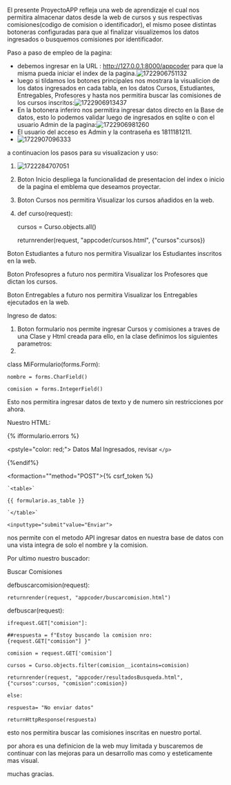 El presente ProyectoAPP refleja una web de aprendizaje el cual nos permitira almacenar datos desde la web de cursos y sus respectivas comisiones(codigo de comision o identificador), el mismo posee distintas botoneras configuradas para que al finalizar visualizemos los datos ingresados o busquemos comisiones por identificador.

Paso a paso de empleo de la pagina:

* debemos ingresar en la URL : http://127.0.0.1:8000/appcoder para que la misma pueda iniciar el index de la pagina.![1722906751132](image/README/1722906751132.png)
* luego si tildamos los botones principales nos mostrara la visualicion de los datos ingresados en cada tabla, en los datos Cursos, Estudiantes, Entregables, Profesores y hasta nos permitira buscar las comisiones de los cursos inscritos:![1722906913437](image/README/1722906913437.png)
* En la botonera inferiro nos permitira ingresar datos directo en la Base de datos, esto lo podemos validar luego de ingresados en sqlite o con el usuario Admin de la pagina:![1722906981260](image/README/1722906981260.png)
* El usuario del acceso es Admin y la contraseña es 1811181211.
* ![1722907096333](image/README/1722907096333.png)

a continuacion los pasos para su visualizacion y uso:

1. ![1722284707051](image/README/1722284707051.png)
2. Boton Inicio despliega la funcionalidad de presentacion del index o inicio de la pagina el emblema que deseamos proyectar.
3. Boton Cursos nos permitira Visualizar los cursos añadidos en la web.
4. def curso(request):

   cursos = Curso.objects.all()

   returnrender(request, "appcoder/cursos.html", {"cursos":cursos})

Boton Estudiantes a futuro nos permitira Visualizar los Estudiantes inscritos en la web.

Boton Profesopres a futuro nos permitira Visualizar los Profesores que dictan los cursos.

Boton Entregables a futuro nos permitira Visualizar los Entregables ejecutados en la web.

Ingreso de datos:

1. Boton formulario nos permite ingresar Cursos y comisiones a traves de una Clase y Html creada para ello, en la clase definimos los siguientes parametros:
2. 

class MiFormulario(forms.Form):

    nombre = forms.CharField()

    comision = forms.IntegerField()

Esto nos permitira ingresar datos de texto y de numero sin restricciones por ahora.

Nuestro HTML:

{% ifformulario.errors %}

<pstyle="color: red;"> Datos Mal Ingresados, revisar `</p>`

{%endif%}

<formaction=""method="POST">{% csrf_token %}

    `<table>`

    {{ formulario.as_table }}

    `</table>`

    <inputtype="submit"value="Enviar">

</form>

nos permite con el metodo API ingresar datos en nuestra base de datos con una vista integra de solo el nombre y la comision.

Por ultimo nuestro buscador:

Buscar Comisiones

defbuscarcomision(request):

    returnrender(request, "appcoder/buscarcomision.html")

defbuscar(request):

    ifrequest.GET["comision"]:

    ##respuesta = f"Estoy buscando la comision nro: {request.GET["comision"] }"

    comision = request.GET['comision']

    cursos = Curso.objects.filter(comision__icontains=comision)

    returnrender(request, "appcoder/resultadosBusqueda.html", {"cursos":cursos, "comision":comision})

    else:

    respuesta= "No enviar datos"

    returnHttpResponse(respuesta)

esto nos permitira buscar las comisiones inscritas en nuestro portal.

por ahora es una definicion de la web muy limitada y buscaremos de continuar con las mejoras para un desarrollo mas como y esteticamente mas visual.

muchas gracias.
